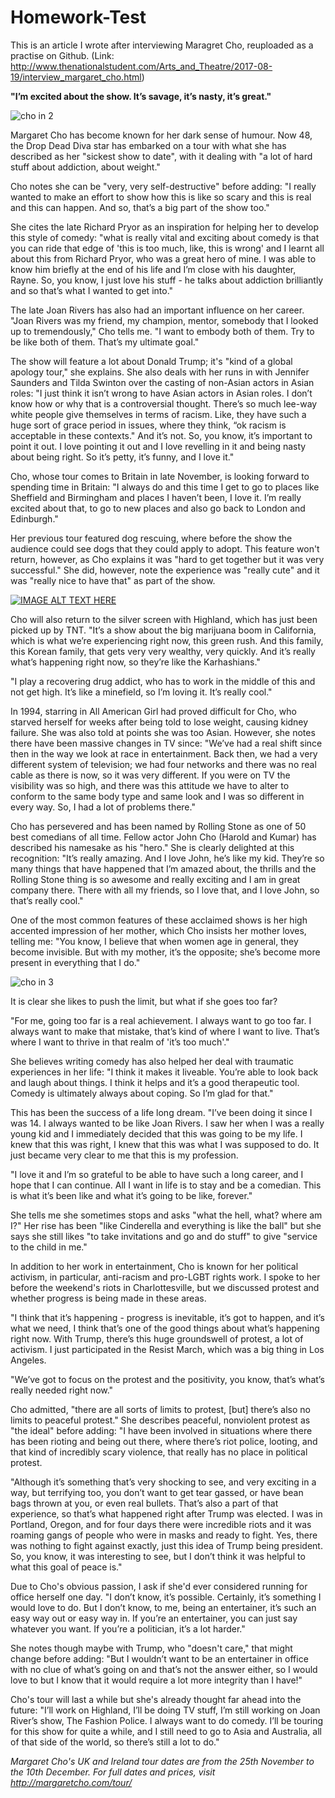 # Homework-Test
This is an article I wrote after interviewing Maragret Cho, reuploaded as a practise on Github. (Link: http://www.thenationalstudent.com/Arts_and_Theatre/2017-08-19/interview_margaret_cho.html) 

**"I’m excited about the show. It’s savage, it’s nasty, it’s great."**

![cho in 2](https://user-images.githubusercontent.com/47171384/52699713-60b98a80-2fb1-11e9-94c7-8169848b005c.jpg)

Margaret Cho has become known for her dark sense of humour. Now 48, the Drop Dead Diva star has embarked on a tour with what she has described as her "sickest show to date", with it dealing with "a lot of hard stuff about addiction, about weight."

Cho notes she can be "very, very self-destructive" before adding: "I really wanted to make an effort to show how this is like so scary and this is real and this can happen. And so, that’s a big part of the show too."

She cites the late Richard Pryor as an inspiration for helping her to develop this style of comedy: "what is really vital and exciting about comedy is that you can ride that edge of 'this is too much, like, this is wrong' and I learnt all about this from Richard Pryor, who was a great hero of mine. I was able to know him briefly at the end of his life and I’m close with his daughter, Rayne. So, you know, I just love his stuff - he talks about addiction brilliantly and so that’s what I wanted to get into."  

The late Joan Rivers has also had an important influence on her career. "Joan Rivers was my friend, my champion, mentor, somebody that I looked up to tremendously," Cho tells me. "I want to embody both of them. Try to be like both of them. That’s my ultimate goal." 

The show will feature a lot about Donald Trump; it's "kind of a global apology tour," she explains. She also deals with her runs in with Jennifer Saunders and Tilda Swinton over the casting of non-Asian actors in Asian roles: "I just think it isn’t wrong to have Asian actors in Asian roles. I don’t know how or why that is a controversial thought. There’s so much lee-way white people give themselves in terms of racism. Like, they have such a huge sort of grace period in issues, where they think, “ok racism is acceptable in these contexts." And it’s not. So, you know, it’s important to point it out. I love pointing it out and I love revelling in it and being nasty about being right. So it’s petty, it’s funny, and I love it."

Cho, whose tour comes to Britain in late November, is looking forward to spending time in Britain: "I always do and this time I get to go to places like Sheffield and Birmingham and places I haven’t been, I love it. I’m really excited about that, to go to new places and also go back to London and Edinburgh."

Her previous tour featured dog rescuing, where before the show the audience could see dogs that they could apply to adopt. This feature won't return, however, as Cho explains it was "hard to get together but it was very successful." She did, however, note the experience was "really cute" and it was "really nice to have that" as part of the show.

[![IMAGE ALT TEXT HERE](http://img.https://www.youtube.com/watch?v=07J7FewshAA)](https://www.youtube.com/watch?v=07J7FewshAA)

Cho will also return to the silver screen with Highland, which has just been picked up by TNT. "It’s a show about the big marijuana boom in California, which is what we’re experiencing right now, this green rush. And this family, this Korean family, that gets very very wealthy, very quickly. And it’s really what’s happening right now, so they’re like the Karhashians."

"I play a recovering drug addict, who has to work in the middle of this and not get high. It’s like a minefield, so I’m loving it. It’s really cool."

In 1994, starring in All American Girl had proved difficult for Cho, who starved herself for weeks after being told to lose weight, causing kidney failure. She was also told at points she was too Asian. However, she notes there have been massive changes in TV since: "We’ve had a real shift since then in the way we look at race in entertainment. Back then, we had a very different system of television; we had four networks and there was no real cable as there is now, so it was very different. If you were on TV the visibility was so high, and there was this attitude we have to alter to conform to the same body type and same look and I was so different in every way. So, I had a lot of problems there."

Cho has persevered and has been named by Rolling Stone as one of 50 best comedians of all time. Fellow actor John Cho (Harold and Kumar) has described his namesake as his "hero." She is clearly delighted at this recognition: "It’s really amazing. And I love John, he’s like my kid. They’re so many things that have happened that I’m amazed about, the thrills and the Rolling Stone thing is so awesome and really exciting and I am in great company there. There with all my friends, so I love that, and I love John, so that’s really cool."

One of the most common features of these acclaimed shows is her high accented impression of her mother, which Cho insists her mother loves, telling me: "You know, I believe that when women age in general, they become invisible. But with my mother, it’s the opposite; she’s become more present in everything that I do."

![cho in 3](https://user-images.githubusercontent.com/47171384/52700088-36b49800-2fb2-11e9-8305-f0a4c11f0bc7.jpg)

It is clear she likes to push the limit, but what if she goes too far?

"For me, going too far is a real achievement. I always want to go too far. I always want to make that mistake, that’s kind of where I want to live. That’s where I want to thrive in that realm of 'it’s too much'."

She believes writing comedy has also helped her deal with traumatic experiences in her life: "I think it makes it liveable. You’re able to look back and laugh about things. I think it helps and it’s a good therapeutic tool. Comedy is ultimately always about coping. So I’m glad for that."

This has been the success of a life long dream. "I’ve been doing it since I was 14. I always wanted to be like Joan Rivers. I saw her when I was a really young kid and I immediately decided that this was going to be my life. I knew that this was right, I knew that this was what I was supposed to do. It just became very clear to me that this is my profession.

"I love it and I’m so grateful to be able to have such a long career, and I hope that I can continue. All I want in life is to stay and be a comedian. This is what it’s been like and what it’s going to be like, forever." 

She tells me she sometimes stops and asks "what the hell, what? where am I?"  Her rise has been "like Cinderella and everything is like the ball" but she says she still likes "to take invitations and go and do stuff" to give "service to the child in me." 

In addition to her work in entertainment, Cho is known for her political activism, in particular, anti-racism and pro-LGBT rights work. I spoke to her before the weekend's riots in Charlottesville, but we discussed protest and whether progress is being made in these areas.

"I think that it’s happening - progress is inevitable, it’s got to happen, and it’s what we need, I think that’s one of the good things about what’s happening right now. With Trump, there’s this huge groundswell of protest, a lot of activism. I just participated in the Resist March, which was a big thing in Los Angeles.

"We’ve got to focus on the protest and the positivity, you know, that’s what’s really needed right now."

Cho admitted, "there are all sorts of limits to protest, [but] there’s also no limits to peaceful protest." She describes peaceful, nonviolent protest as "the ideal" before adding: "I have been involved in situations where there has been rioting and being out there, where there’s riot police, looting, and that kind of incredibly scary violence, that really has no place in political protest.

"Although it’s something that’s very shocking to see, and very exciting in a way, but terrifying too, you don’t want to get tear gassed, or have bean bags thrown at you, or even real bullets. That’s also a part of that experience, so that’s what happened right after Trump was elected. I was in Portland, Oregon, and for four days there were incredible riots and it was roaming gangs of people who were in masks and ready to fight. Yes, there was nothing to fight against exactly, just this idea of Trump being president. So, you know, it was interesting to see, but I don’t think it was helpful to what this goal of peace is."

Due to Cho's obvious passion, I ask if she'd ever considered running for office herself one day. "I don’t know, it’s possible. Certainly, it’s something I would love to do. But I don’t know, to me, being an entertainer, it’s such an easy way out or easy way in. If you’re an entertainer, you can just say whatever you want. If you’re a politician, it’s a lot harder."

She notes though maybe with Trump, who "doesn't care," that might change before adding: "But I wouldn’t want to be an entertainer in office with no clue of what’s going on and that’s not the answer either, so I would love to but I know that it would require a lot more integrity than I have!"

Cho's tour will last a while but she's already thought far ahead into the future: "I’ll work on Highland, I’ll be doing TV stuff, I’m still working on Joan River’s show, The Fashion Police.  I always want to do comedy. I’ll be touring for this show for quite a while, and I still need to go to Asia and Australia, all of that side of the world, so there’s still a lot to do."

*Margaret Cho's UK and Ireland tour dates are from the 25th November to the 10th December. For full dates and prices, visit http://margaretcho.com/tour/* 



